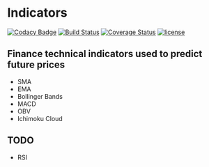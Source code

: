 # Indicators

[![Codacy Badge](https://api.codacy.com/project/badge/Grade/c5112b883d6d45b288f5e0425e6be86e)](https://app.codacy.com/app/ivopetiz/technical-indicators?utm_source=github.com&utm_medium=referral&utm_content=ivopetiz/technical-indicators&utm_campaign=Badge_Grade_Dashboard)
[![Build Status](https://travis-ci.com/ivopetiz/technical-indicators.svg?branch=master)](https://travis-ci.com/ivopetiz/technical-indicators)
[![Coverage Status](https://coveralls.io/repos/github/ivopetiz/technical-indicators/badge.svg?branch=master)](https://coveralls.io/github/ivopetiz/technical-indicators?branch=master)
[![license](https://img.shields.io/github/license/mashape/apistatus.svg?maxAge=2592000)](https://github.com/ivopetiz/technical-indicators/blob/master/LICENSE)

## Finance technical indicators used to predict future prices

-   SMA
-   EMA
-   Bollinger Bands
-   MACD
-   OBV
-   Ichimoku Cloud

## TODO

-   RSI
